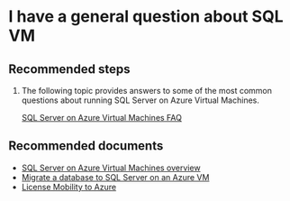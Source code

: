 <properties
	pageTitle="I have a general question about SQL VM"
	description="I have a general question about SQL VM"
	service="microsoft.classiccompute"
	resource="virtualmachines"
	authors="michco"
	displayOrder="27"
	selfHelpType="resource"
	supportTopicIds=""
	resourceTags="WindowsSQL"
	productPesIds="14749"
	cloudEnvironments="public, Fairfax"
	articleId="fd0662e4-ea6b-4ba0-abd2-58c5c3ea7f90"
	ownershipId="Compute_ComputePlatform"
/>

# I have a general question about SQL VM

## **Recommended steps**

1. The following topic provides answers to some of the most common questions about running SQL Server on Azure Virtual Machines.<br>

	[SQL Server on Azure Virtual Machines FAQ](https://azure.microsoft.com/documentation/articles/virtual-machines-windows-sql-server-iaas-faq/)<br>

## **Recommended documents**

* [SQL Server on Azure Virtual Machines overview](https://azure.microsoft.com/documentation/articles/virtual-machines-windows-sql-server-iaas-overview/)<br>
* [Migrate a database to SQL Server on an Azure VM](https://azure.microsoft.com/documentation/articles/virtual-machines-windows-migrate-sql/)<br>
* [License Mobility to Azure](https://azure.microsoft.com/pricing/license-mobility/)
